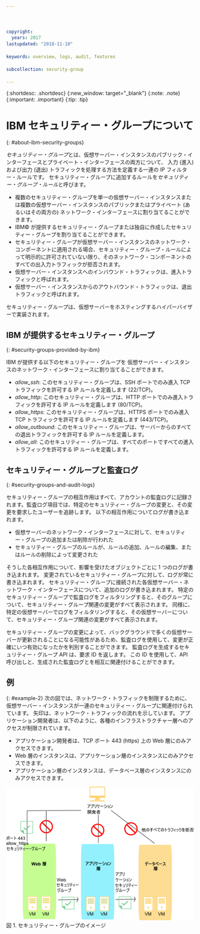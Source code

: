 ```yaml
---



copyright:
  years: 2017
lastupdated: "2018-11-10"

keywords: overview, logs, audit, features

subcollection: security-group

---
```


{:shortdesc: .shortdesc}
{:new_window: target="_blank"}
{:note: .note}
{:important: .important}
{:tip: .tip}

# IBM セキュリティー・グループについて
{: #about-ibm-security-groups}

*セキュリティー・グループ*とは、仮想サーバー・インスタンスのパブリック・インターフェースとプライベート・インターフェースの両方について、
入力 (進入) および出力 (退出) トラフィックを処理する方法を定義する一連の IP フィルター・ルールです。 セキュリティー・グループに追加するルールを*セキュリティー・グループ・ルール*と呼びます。


* 複数のセキュリティー・グループを単一の仮想サーバー・インスタンスまたは複数の仮想サーバー・インスタンスのパブリックまたはプライベート (あるいはその両方の) ネットワーク・インターフェースに割り当てることができます。
* IBM© が提供するセキュリティー・グループまたは独自に作成したセキュリティー・グループを割り当てることができます。
* セキュリティー・グループが仮想サーバー・インスタンスのネットワーク・コンポーネントに適用される場合、セキュリティー・グループ・ルールによって明示的に許可されていない限り、そのネットワーク・コンポーネントのすべての出入力トラフィックが拒否されます。
* 仮想サーバー・インスタンスへのインバウンド・トラフィックは、進入トラフィックと呼ばれます。
* 仮想サーバー・インスタンスからのアウトバウンド・トラフィックは、退出トラフィックと呼ばれます。

セキュリティー・グループは、仮想サーバーをホスティングするハイパーバイザーで実装されます。

## IBM が提供するセキュリティー・グループ
{: #security-groups-provided-by-ibm}

IBM が提供する以下のセキュリティー・グループを
仮想サーバー・インスタンスのネットワーク・インターフェースに割り当てることができます。

* *allow_ssh*: このセキュリティー・グループは、SSH ポートでのみ進入 TCP トラフィックを許可する IP ルールを定義します (22/TCP)。
* *allow_http*: このセキュリティー・グループは、HTTP ポートでのみ進入トラフィックを許可する IP ルールを定義します (80/TCP)。
* *allow_https*: このセキュリティー・グループは、HTTPS ポートでのみ進入 TCP トラフィックを許可する IP ルールを定義します (443/TCP)。
* *allow_outbound*: このセキュリティー・グループは、サーバーからのすべての退出トラフィックを許可する IP ルールを定義します。
* *allow_all*: このセキュリティー・グループは、すべてのポートですべての進入トラフィックを許可する IP ルールを定義します。

## セキュリティー・グループと監査ログ
{: #security-groups-and-audit-logs}

セキュリティー・グループの相互作用はすべて、アカウントの監査ログに記録されます。監査ログ項目では、特定のセキュリティー・グループの変更と、その変更を要求したユーザーを追跡します。 以下の相互作用についてログが書き込まれます。
* 仮想サーバーのネットワーク・インターフェースに対して、セキュリティー・グループの追加または削除が行われた
* セキュリティー・グループのルールが、ルールの追加、ルールの編集、またはルールの削除によって変更された

そうした各相互作用について、影響を受けたオブジェクトごとに 1 つのログが書き込まれます。 変更されているセキュリティー・グループに対して、ログが常に書き込まれます。 セキュリティー・グループに接続された各仮想サーバー・ネットワーク・インターフェースについて、追加のログが書き込まれます。 特定のセキュリティー・グループで監査ログをフィルタリングすると、そのグループについて、セキュリティー・グループ関連の変更がすべて表示されます。 同様に、特定の仮想サーバーでログをフィルタリングすると、その仮想サーバーについて、セキュリティー・グループ関連の変更がすべて表示されます。

セキュリティー・グループの変更によって、バックグラウンドで多くの仮想サーバーが更新されることになる可能性があるため、監査ログを使用して、変更が正確にいつ有効になったかを判別することができます。  監査ログを生成するセキュリティー・グループ API は、要求 ID を返します。 この ID を使用して、API 呼び出しと、生成された監査ログとを相互に関連付けることができます。

## 例
{: #example-2}
次の図では、ネットワーク・トラフィックを制限するために、
仮想サーバー・インスタンスが一連のセキュリティー・グループに関連付けられています。 矢印は、ネットワーク・トラフィックの流れを示しています。 アプリケーション開発者は、以下のように、各種のインフラストラクチャー層へのアクセスが制限されています。

* アプリケーション開発者は、TCP ポート 443 (https) 上の Web 層にのみアクセスできます。
* Web 層のインスタンスは、アプリケーション層のインスタンスにのみアクセスできます。
* アプリケーション層のインスタンスは、データベース層のインスタンスにのみアクセスできます。

![セキュリティー・グループのイメージ](images/SecurityGroups.png "イメージは、一連のセキュリティー・グループが有効になっているネットワーク・トラフィックの流れを示しています") 図 1. セキュリティー・グループのイメージ

